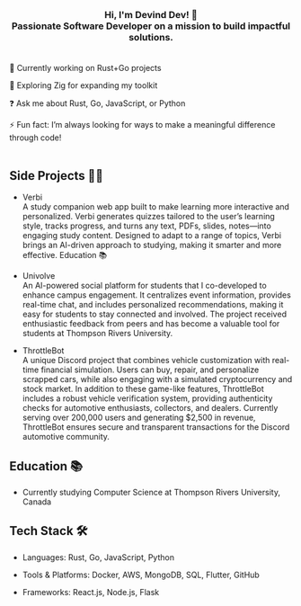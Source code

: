 ### <br><div align="center">Hi, I'm Devind Dev! 👋 <br> Passionate Software Developer on a mission to build impactful solutions.</div> <br>


🔭 Currently working on Rust+Go projects <br>

🌱 Exploring Zig for expanding my toolkit <br>

❓ Ask me about Rust, Go, JavaScript, or Python <br>

⚡ Fun fact: I’m always looking for ways to make a meaningful difference through code! <br>
<br>

## Side Projects 👨‍💻

- Verbi<br>
A study companion web app built to make learning more interactive and personalized. Verbi generates quizzes tailored to the user’s learning style, tracks progress, and turns any text, PDFs, slides, notes—into engaging study content. Designed to adapt to a range of topics, Verbi brings an AI-driven approach to studying, making it smarter and more effective.
Education 📚

- Univolve<br>
An AI-powered social platform for students that I co-developed to enhance campus engagement. It centralizes event information, provides real-time chat, and includes personalized recommendations, making it easy for students to stay connected and involved. The project received enthusiastic feedback from peers and has become a valuable tool for students at Thompson Rivers University.

- ThrottleBot<br>
A unique Discord project that combines vehicle customization with real-time financial simulation. Users can buy, repair, and personalize scrapped cars, while also engaging with a simulated cryptocurrency and stock market. In addition to these game-like features, ThrottleBot includes a robust vehicle verification system, providing authenticity checks for automotive enthusiasts, collectors, and dealers. Currently serving over 200,000 users and generating $2,500 in revenue, ThrottleBot ensures secure and transparent transactions for the Discord automotive community.


## Education 📚

- Currently studying Computer Science at Thompson Rivers University, Canada

## Tech Stack 🛠️

- Languages: Rust, Go, JavaScript, Python<br>

- Tools & Platforms: Docker, AWS, MongoDB, SQL, Flutter, GitHub<br>

- Frameworks: React.js, Node.js, Flask<br>
